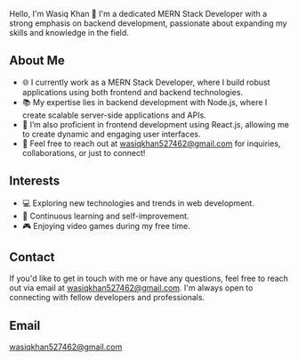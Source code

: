  Hello, I'm Wasiq Khan 👋
I'm a dedicated MERN Stack Developer with a strong emphasis on backend development, passionate about expanding my skills and knowledge in the field.
## About Me
- 🌐 I currently work as a MERN Stack Developer, where I build robust applications using both frontend and backend technologies.
- 📚 My expertise lies in backend development with Node.js, where I create scalable server-side applications and APIs.
- 🚀 I’m also proficient in frontend development using React.js, allowing me to create dynamic and engaging user interfaces.
- 📧 Feel free to reach out at wasiqkhan527462@gmail.com for inquiries, collaborations, or just to connect!
## Interests
- 💻 Exploring new technologies and trends in web development.
- 📖 Continuous learning and self-improvement.
- 🎮 Enjoying video games during my free time.
## Contact
If you'd like to get in touch with me or have any questions, feel free to reach out via email at wasiqkhan527462@gmail.com. I'm always open to connecting with fellow developers and professionals.
## Email
wasiqkhan527462@gmail.com
